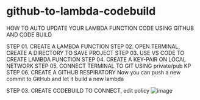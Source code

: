 # github-to-lambda-codebuild


HOW TO AUTO UPDATE YOUR LAMBDA FUNCTION CODE USING GITHUB AND CODE BUILD

STEP 01. CREATE A LAMBDA FUNCTION
STEP 02. OPEN TERMINAL, CREATE A DIRECTORY TO SAVE PROJECT 
STEP 03. USE VS CODE TO CREATE LAMBDA FUNCTION 
STEP 04. CREATE A KEY-PAIR ON LOCAL NETWORK
STEP 05. CONNECT TERMINAL TO GIT USING private/pub KP
STEP 06. CREATE A GITHUB RESPIRATORY
Now you can push a new commit to GitHub and let it build a new lambda  


STEP 03. CREATE CODEBUILD TO CONNECT, edit policy
![image](https://github.com/Dextain/github-to-lambda-codebuild/assets/174049610/c75741da-2bea-4830-8d28-dbdfec5f54da)

